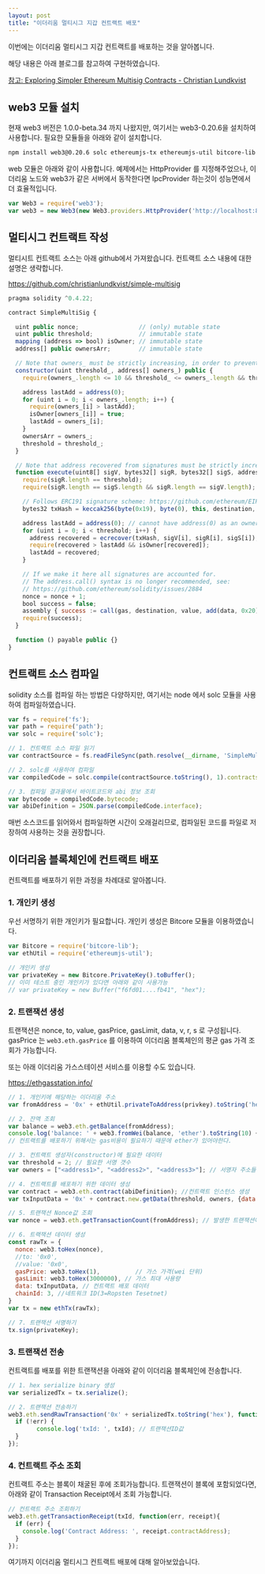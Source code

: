 ```yaml
---
layout: post
title: "이더리움 멀티시그 지갑 컨트랙트 배포"
---
```


이번에는 이더리움 멀티시그 지갑 컨트랙트를 배포하는 것을 알아봅니다. 

해당 내용은 아래 블로그를 참고하여 구현하였습니다.

[참고: Exploring Simpler Ethereum Multisig Contracts - Christian Lundkvist](https://medium.com/@ChrisLundkvist/exploring-simpler-ethereum-multisig-contracts-b71020c19037)



## web3 모듈 설치

현재 web3 버전은 1.0.0-beta.34 까지 나왔지만, 여기서는 web3-0.20.6을 설치하여 사용합니다. 필요한 모듈들을 아래와 같이 설치합니다.

```bash
npm install web3@0.20.6 solc ethereumjs-tx ethereumjs-util bitcore-lib
```

web 모듈은 아래와 같이 사용합니다. 예제에서는 HttpProvider 를 지정해주었으나, 이더리움 노드와 web3가 같은 서버에서 동작한다면 IpcProvider 하는것이 성능면에서 더 효율적입니다.

```js
var Web3 = require('web3');
var web3 = new Web3(new Web3.providers.HttpProvider('http://localhost:8551'));
```



## 멀티시그 컨트랙트 작성

멀티시트 컨트랙트 소스는 아래 github에서 가져왔습니다. 컨트랙트 소스 내용에 대한 설명은 생략합니다.

https://github.com/christianlundkvist/simple-multisig

```js
pragma solidity ^0.4.22;

contract SimpleMultiSig {

  uint public nonce;                 // (only) mutable state
  uint public threshold;             // immutable state
  mapping (address => bool) isOwner; // immutable state
  address[] public ownersArr;        // immutable state

  // Note that owners_ must be strictly increasing, in order to prevent duplicates
  constructor(uint threshold_, address[] owners_) public {
    require(owners_.length <= 10 && threshold_ <= owners_.length && threshold_ >= 0);

    address lastAdd = address(0); 
    for (uint i = 0; i < owners_.length; i++) {
      require(owners_[i] > lastAdd);
      isOwner[owners_[i]] = true;
      lastAdd = owners_[i];
    }
    ownersArr = owners_;
    threshold = threshold_;
  }

  // Note that address recovered from signatures must be strictly increasing, in order to prevent duplicates
  function execute(uint8[] sigV, bytes32[] sigR, bytes32[] sigS, address destination, uint value, bytes data) public {
    require(sigR.length == threshold);
    require(sigR.length == sigS.length && sigR.length == sigV.length);

    // Follows ERC191 signature scheme: https://github.com/ethereum/EIPs/issues/191
    bytes32 txHash = keccak256(byte(0x19), byte(0), this, destination, value, data, nonce);

    address lastAdd = address(0); // cannot have address(0) as an owner
    for (uint i = 0; i < threshold; i++) {
      address recovered = ecrecover(txHash, sigV[i], sigR[i], sigS[i]);
      require(recovered > lastAdd && isOwner[recovered]);
      lastAdd = recovered;
    }

    // If we make it here all signatures are accounted for.
    // The address.call() syntax is no longer recommended, see:
    // https://github.com/ethereum/solidity/issues/2884
    nonce = nonce + 1;
    bool success = false;
    assembly { success := call(gas, destination, value, add(data, 0x20), mload(data), 0, 0) }
    require(success);
  }

  function () payable public {}
}
```



## 컨트랙트 소스 컴파일

solidity 소스를 컴파일 하는 방법은 다양하지만, 여기서는 node 에서 solc 모듈을 사용하여 컴파일하였습니다.

```js
var fs = require('fs');
var path = require('path');
var solc = require('solc');

// 1. 컨트랙트 소스 파일 읽기
var contractSource = fs.readFileSync(path.resolve(__dirname, 'SimpleMultiSig.sol'), 'utf8');

// 2. solc를 사용하여 컴파일
var compiledCode = solc.compile(contractSource.toString(), 1).contracts[':SimpleMultiSig'];

// 3. 컴파일 결과물에서 바이트코드와 abi 정보 조회
var bytecode = compiledCode.bytecode;
var abiDefinition = JSON.parse(compiledCode.interface);
```

매번 소스코드를 읽어와서 컴파일하면 시간이 오래걸리므로, 컴파일된 코드를 파일로 저장하여 사용하는 것을 권장합니다.



## 이더리움 블록체인에 컨트랙트 배포

컨트랙트를 배포하기 위한 과정을 차례대로 알아봅니다.



### 1. 개인키 생성

우선 서명하기 위한 개인키가 필요합니다. 개인키 생성은 Bitcore 모듈을 이용하였습니다.

```js
var Bitcore = require('bitcore-lib');
var ethUtil = require('ethereumjs-util');

// 개인키 생성
var privateKey = new Bitcore.PrivateKey().toBuffer(); 
// 이미 테스트 중인 개인키가 있다면 아래와 같이 사용가능
// var privateKey = new Buffer("f6fd01....fb41", "hex"); 
```

### 2. 트랜잭션 생성

트랜잭션은 nonce, to, value, gasPrice, gasLimit, data, v, r, s 로 구성됩니다. gasPrice 는 `web3.eth.gasPrice` 를 이용하여 이더리움 블록체인의 평균 gas 가격 조회가 가능합니다. 

또는 아래 이더리움 가스스테이션 서비스를 이용할 수도 있습니다.

https://ethgasstation.info/

```js
// 1. 개인키에 해당하는 이더리움 주소
var fromAddress = '0x' + ethUtil.privateToAddress(privkey).toString('hex');  

// 2. 잔액 조회
var balance = web3.eth.getBalance(fromAddress);
console.log('balance: ' + web3.fromWei(balance, 'ether').toString(10) + ' ETH');
// 컨트랙트를 배포하기 위해서는 gas비용이 필요하기 때문에 ether가 있어야한다.

// 3. 컨트랙트 생성자(constructor)에 필요한 데이터
var threshold = 2; // 필요한 서명 갯수
var owners = ["<address1>", "<address2>", "<address3>"]; // 서명자 주소들

// 4. 컨트랙트를 배포하기 위한 데이터 생성
var contract = web3.eth.contract(abiDefinition); //컨트랙트 인스턴스 생성
var txInputData = '0x' + contract.new.getData(threshold, owners, {data: bytecode});

// 5. 트랜잭션 Nonce값 조회
var nonce = web3.eth.getTransactionCount(fromAddress); // 발생한 트랜잭션이 없다면 0이 조회됨

// 6. 트랙잭션 데이터 생성
const rawTx = {
  nonce: web3.toHex(nonce),
  //to: '0x0',
  //value: '0x0',					
  gasPrice: web3.toHex(1), 			// 가스 가격(wei 단위)
  gasLimit: web3.toHex(3000000), // 가스 최대 사용량
  data: txInputData, // 컨트랙트 배포 데이터                   
  chainId: 3, //네트워크 ID(3=Ropsten Tesetnet)
}
var tx = new ethTx(rawTx);

// 7. 트랜잭션 서명하기
tx.sign(privateKey);
```

### 3. 트랜잭션 전송

컨트랙트를 배포를 위한 트랜잭션을 아래와 같이 이더리움 블록체인에 전송합니다.

```js
// 1. hex serialize binary 생성
var serializedTx = tx.serialize(); 

// 2. 트랜잭션 전송하기
web3.eth.sendRawTransaction('0x' + serializedTx.toString('hex'), function(err, txId) {
  if (!err) {
 		console.log('txId: ', txId); // 트랜잭션ID값
  }
});
```

### 4. 컨트랙트 주소 조회

컨트랙트 주소는 블록이 채굴된 후에 조회가능합니다. 트랜잭션이 블록에 포함되었다면, 아래와 같이 Transaction Receipt에서 조회 가능합니다.

```js
// 컨트랙트 주소 조회하기
web3.eth.getTransactionReceipt(txId, function(err, receipt){
  if (err) {
    console.log('Contract Address: ', receipt.contractAddress);
  }
});
```



여기까지 이더리움 멀티시그 컨트랙트 배포에 대해 알아보았습니다.
